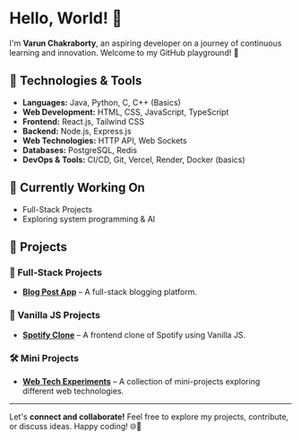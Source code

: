 # Hello, World! 👋

I'm **Varun Chakraborty**, an aspiring developer on a journey of continuous learning and innovation. Welcome to my GitHub playground! 🚀

## 🔧 Technologies & Tools  
- **Languages:** Java, Python, C, C++ (Basics)  
- **Web Development:** HTML, CSS, JavaScript, TypeScript  
- **Frontend:** React.js, Tailwind CSS  
- **Backend:** Node.js, Express.js
- **Web Technologies:** HTTP API, Web Sockets
- **Databases:** PostgreSQL, Redis  
- **DevOps & Tools:** CI/CD, Git, Vercel, Render, Docker (basics)  

## 🌱 Currently Working On  
- Full-Stack Projects  
- Exploring system programming & AI  

## 🚀 Projects  

### 🔹 Full-Stack Projects  
- [**Blog Post App**](https://github.com/Varun-Chakraborty/blog-post) – A full-stack blogging platform.  

### 🎥 Vanilla JS Projects  
- [**Spotify Clone**](https://github.com/Varun-Chakraborty/spotify-clone) – A frontend clone of Spotify using Vanilla JS.  

### 🛠 Mini Projects  
- [**Web Tech Experiments**](https://github.com/Varun-Chakraborty/mini-projects) – A collection of mini-projects exploring different web technologies.  

---  

Let's **connect and collaborate!** Feel free to explore my projects, contribute, or discuss ideas. Happy coding! 🌐🚀
